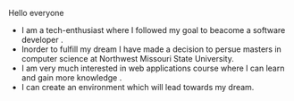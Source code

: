 Hello everyone

- I am a tech-enthusiast where I followed my goal to beacome a software developer . 
- Inorder to fulfill my dream I have made a decision to persue masters in computer science at Northwest Missouri State University. 
- I am very much interested in web applications course where I can learn and gain more knowledge .
- I can create an environment which will lead towards my dream.
